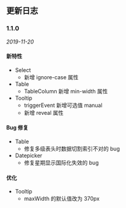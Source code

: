 ## 更新日志

### 1.1.0

*2019-11-20*

#### 新特性

- Select
  - 新增 ignore-case 属性
- Table
  - TableColumn 新增 min-width 属性
- Tooltip
  - triggerEvent 新增可选值 manual
  - 新增 reveal 属性

#### Bug 修复

- Table
  - 修复多级表头时数据切割索引不对的 bug
- Datepicker
  - 修复星期显示国际化失效的 bug

#### 优化

- Tooltip
  - maxWidth 的默认值改为 370px
